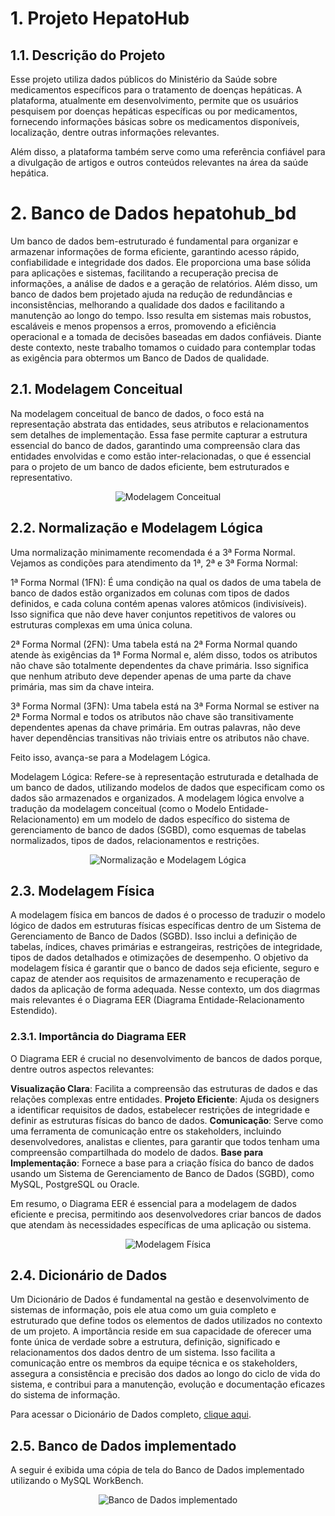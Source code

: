 # 1. Projeto HepatoHub

## 1.1. Descrição do Projeto
Esse projeto utiliza dados públicos do Ministério da Saúde sobre medicamentos específicos para o tratamento de doenças hepáticas. A plataforma, atualmente em desenvolvimento, permite que os usuários pesquisem por doenças hepáticas específicas ou por medicamentos, fornecendo informações básicas sobre os medicamentos disponíveis, localização, dentre outras informações relevantes.

Além disso, a plataforma também serve como uma referência confiável para a divulgação de artigos e outros conteúdos relevantes na área da saúde hepática.

# 2. Banco de Dados hepatohub_bd

Um banco de dados bem-estruturado é fundamental para organizar e armazenar informações de forma eficiente, garantindo acesso rápido, confiabilidade e integridade dos dados. Ele proporciona uma base sólida para aplicações e sistemas, facilitando a recuperação precisa de informações, a análise de dados e a geração de relatórios. Além disso, um banco de dados bem projetado ajuda na redução de redundâncias e inconsistências, melhorando a qualidade dos dados e facilitando a manutenção ao longo do tempo. Isso resulta em sistemas mais robustos, escaláveis e menos propensos a erros, promovendo a eficiência operacional e a tomada de decisões baseadas em dados confiáveis. Diante deste contexto, neste trabalho tomamos o cuidado para contemplar todas as exigência para obtermos um Banco de Dados de qualidade.

## 2.1. Modelagem Conceitual

Na modelagem conceitual de banco de dados, o foco está na representação abstrata das entidades, seus atributos e relacionamentos sem detalhes de implementação. Essa fase permite capturar a estrutura essencial do banco de dados, garantindo uma compreensão clara das entidades envolvidas e como estão inter-relacionadas, o  que é essencial para o projeto de um banco de dados eficiente, bem estruturados e representativo.

<p align="center">
  <img src="https://github.com/tiagotff/HepatoHub/blob/main/Imagens/1_Modelagem_Conceitual_HepatoHub-1.png" alt="Modelagem Conceitual">
</p>


## 2.2. Normalização e Modelagem Lógica

Uma normalização minimamente recomendada é a 3ª Forma Normal. Vejamos as condições para atendimento da 1ª, 2ª e 3ª Forma Normal:

1ª Forma Normal (1FN): É uma condição na qual os dados de uma tabela de banco de dados estão organizados em colunas com tipos de dados definidos, e cada coluna contém apenas valores atômicos (indivisíveis). Isso significa que não deve haver conjuntos repetitivos de valores ou estruturas complexas em uma única coluna.

2ª Forma Normal (2FN): Uma tabela está na 2ª Forma Normal quando atende às exigências da 1ª Forma Normal e, além disso, todos os atributos não chave são totalmente dependentes da chave primária. Isso significa que nenhum atributo deve depender apenas de uma parte da chave primária, mas sim da chave inteira.

3ª Forma Normal (3FN): Uma tabela está na 3ª Forma Normal se estiver na 2ª Forma Normal e todos os atributos não chave são transitivamente dependentes apenas da chave primária. Em outras palavras, não deve haver dependências transitivas não triviais entre os atributos não chave.

Feito isso, avança-se para a Modelagem Lógica.

Modelagem Lógica: Refere-se à representação estruturada e detalhada de um banco de dados, utilizando modelos de dados que especificam como os dados são armazenados e organizados. A modelagem lógica envolve a tradução da modelagem conceitual (como o Modelo Entidade-Relacionamento) em um modelo de dados específico do sistema de gerenciamento de banco de dados (SGBD), como esquemas de tabelas normalizados, tipos de dados, relacionamentos e restrições.

<p align="center">
  <img src="Imagens/2_Normalizacao_e_Modelagem_Logica_versao_final_22_06_2024.png" alt="Normalização e Modelagem Lógica">
</p>


## 2.3. Modelagem Física

A modelagem física em bancos de dados é o processo de traduzir o modelo lógico de dados em estruturas físicas específicas dentro de um Sistema de Gerenciamento de Banco de Dados (SGBD). Isso inclui a definição de tabelas, índices, chaves primárias e estrangeiras, restrições de integridade, tipos de dados detalhados e otimizações de desempenho. O objetivo da modelagem física é garantir que o banco de dados seja eficiente, seguro e capaz de atender aos requisitos de armazenamento e recuperação de dados da aplicação de forma adequada.
Nesse contexto, um dos diagrmas mais relevantes é o Diagrama EER (Diagrama Entidade-Relacionamento Estendido).

### 2.3.1. Importância do Diagrama EER

O Diagrama EER é crucial no desenvolvimento de bancos de dados porque, dentre outros aspectos relevantes:

**Visualização Clara**: Facilita a compreensão das estruturas de dados e das relações complexas entre entidades.
**Projeto Eficiente**: Ajuda os designers a identificar requisitos de dados, estabelecer restrições de integridade e definir as estruturas físicas do banco de dados.
**Comunicação**: Serve como uma ferramenta de comunicação entre os stakeholders, incluindo desenvolvedores, analistas e clientes, para garantir que todos tenham uma compreensão compartilhada do modelo de dados.
**Base para Implementação**: Fornece a base para a criação física do banco de dados usando um Sistema de Gerenciamento de Banco de Dados (SGBD), como MySQL, PostgreSQL ou Oracle.

Em resumo, o Diagrama EER é essencial para a modelagem de dados eficiente e precisa, permitindo aos desenvolvedores criar bancos de dados que atendam às necessidades específicas de uma aplicação ou sistema.

<p align="center">
  <img src="Imagens/3_1_Modelagem_Fisica_EER_HepatoHub-1.png" alt="Modelagem Física">
</p>

## 2.4. Dicionário de Dados

Um Dicionário de Dados é fundamental na gestão e desenvolvimento de sistemas de informação, pois ele atua como um guia completo e estruturado que define todos os elementos de dados utilizados no contexto de um projeto. A importância reside em sua capacidade de oferecer uma fonte única de verdade sobre a estrutura, definição, significado e relacionamentos dos dados dentro de um sistema. Isso facilita a comunicação entre os membros da equipe técnica e os stakeholders, assegura a consistência e precisão dos dados ao longo do ciclo de vida do sistema, e contribui para a manutenção, evolução e documentação eficazes do sistema de informação.

Para acessar o Dicionário de Dados completo, [clique aqui](Documentos/Dicionario_de_Dados_HepatoHub_22_06_2024.pdf).


## 2.5. Banco de Dados implementado
A seguir é exibida uma cópia de tela do Banco de Dados implementado utilizando o MySQL WorkBench.

<p align="center">
  <img src="Imagens/3_5_Modelagem_Fisica_Banco_de_Dados_Implementado-1.png" alt="Banco de Dados implementado">
</p>



